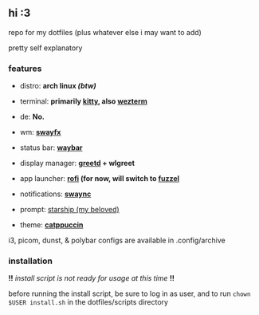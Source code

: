 ## hi :3

repo for my dotfiles (plus whatever else i may want to add)

pretty self explanatory

### features

- distro: **arch linux *(btw)***

- terminal: **primarily [kitty](https://github.com/kovidgoyal/kitty), also [wezterm](https://github.com/wez/wezterm)**

- de: **No.**

- wm: **[swayfx](https://github.com/WillPower3309/swayfx)**

- status bar: **[waybar](https://github.com/Alexays/Waybar)**

- display manager: **[greetd](https://github.com/kennylevinsen/greetd) + wlgreet**

- app launcher: **[rofi](https://github.com/davatorium/rofi) (for now, will switch to [fuzzel](https://codeberg.org/dnkl/fuzzel)**

- notifications: **[swaync](https://github.com/ErikReider/SwayNotificationCenter)**

- prompt: [starship (my beloved)](https://starship.rs/)

- theme: **[catppuccin](https://github.com/catppuccin/)**

i3, picom, dunst, & polybar configs are available in .config/archive

### installation

**!!** *install script is not ready for usage at this time* **!!**

before running the install script, be sure to log in as user, and to run `chown $USER install.sh` in the dotfiles/scripts directory
